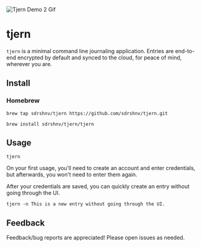 ![Tjern Demo 2 Gif](https://github.com/sudarshanvankudre/tjern/assets/20431892/5b79574e-3f0d-48ec-928f-0dfa46eca347)

# tjern
`tjern` is a minimal command line journaling application. Entries are end-to-end encrypted by default and synced to the cloud, for peace of mind, wherever you are. 

## Install
### Homebrew
```
brew tap sdrshnv/tjern https://github.com/sdrshnv/tjern.git
```
```
brew install sdrshnv/tjern/tjern
```

## Usage
```
tjern
```
On your first usage, you'll need to create an account and enter credentials, but afterwards, you won't need to enter them again.

After your credentials are saved, you can quickly create an entry without going through the UI.
```
tjern -n This is a new entry without going through the UI.
```

## Feedback
Feedback/bug reports are appreciated! Please open issues as needed.
